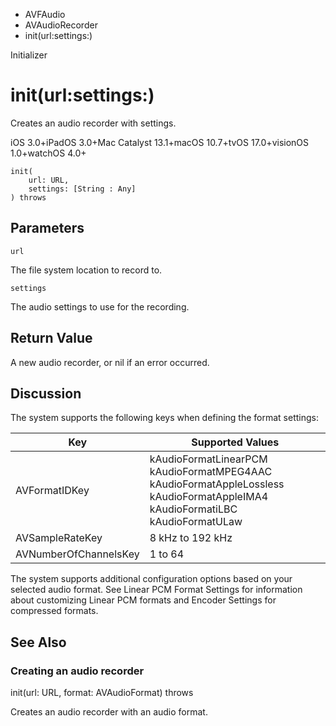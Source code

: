 

- AVFAudio
- AVAudioRecorder
-  init(url:settings:) 

Initializer

# init(url:settings:)

Creates an audio recorder with settings.

iOS 3.0+iPadOS 3.0+Mac Catalyst 13.1+macOS 10.7+tvOS 17.0+visionOS 1.0+watchOS 4.0+

``` source
init(
    url: URL,
    settings: [String : Any]
) throws
```

## Parameters 

`url`  

The file system location to record to.

`settings`  

The audio settings to use for the recording.

## Return Value

A new audio recorder, or nil if an error occurred.

## Discussion

The system supports the following keys when defining the format settings:

| Key | Supported Values |
|----|----|
| AVFormatIDKey | kAudioFormatLinearPCM  kAudioFormatMPEG4AAC  kAudioFormatAppleLossless  kAudioFormatAppleIMA4  kAudioFormatiLBC  kAudioFormatULaw |
| AVSampleRateKey | 8 kHz to 192 kHz |
| AVNumberOfChannelsKey | 1 to 64 |

The system supports additional configuration options based on your selected audio format. See Linear PCM Format Settings for information about customizing Linear PCM formats and Encoder Settings for compressed formats.

## See Also

### Creating an audio recorder

init(url: URL, format: AVAudioFormat) throws

Creates an audio recorder with an audio format.

